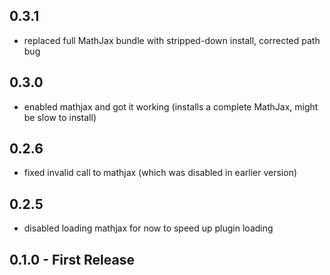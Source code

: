 
## 0.3.1
- replaced full MathJax bundle with stripped-down install, corrected path bug

## 0.3.0
- enabled mathjax and got it working (installs a complete MathJax, might be slow to install)


## 0.2.6
- fixed invalid call to mathjax (which was disabled in earlier version)

## 0.2.5
- disabled loading mathjax for now to speed up plugin loading

## 0.1.0 - First Release
